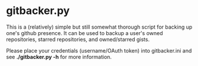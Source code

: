 # gitbacker.py

This is a (relatively) simple but still somewhat thorough script for backing up one's github presence. It can be used to backup a user's owned repositories, starred repositories, and owned/starred gists.

Please place your credentials (username/OAuth token) into gitbacker.ini and see **./gitbacker.py -h** for more information.

